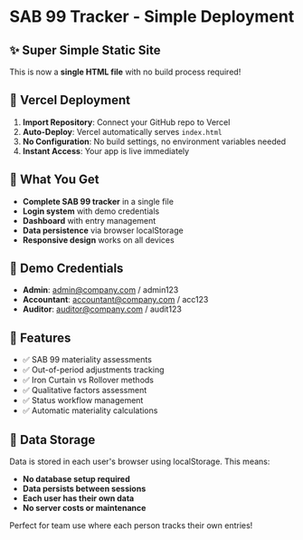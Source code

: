 # SAB 99 Tracker - Simple Deployment

## ✨ Super Simple Static Site

This is now a **single HTML file** with no build process required!

## 🚀 Vercel Deployment

1. **Import Repository**: Connect your GitHub repo to Vercel
2. **Auto-Deploy**: Vercel automatically serves `index.html`
3. **No Configuration**: No build settings, no environment variables needed
4. **Instant Access**: Your app is live immediately

## 📱 What You Get

- **Complete SAB 99 tracker** in a single file
- **Login system** with demo credentials
- **Dashboard** with entry management
- **Data persistence** via browser localStorage
- **Responsive design** works on all devices

## 🔐 Demo Credentials

- **Admin**: admin@company.com / admin123
- **Accountant**: accountant@company.com / acc123
- **Auditor**: auditor@company.com / audit123

## 🎯 Features

- ✅ SAB 99 materiality assessments
- ✅ Out-of-period adjustments tracking
- ✅ Iron Curtain vs Rollover methods
- ✅ Qualitative factors assessment
- ✅ Status workflow management
- ✅ Automatic materiality calculations

## 💾 Data Storage

Data is stored in each user's browser using localStorage. This means:
- **No database setup required**
- **Data persists between sessions**
- **Each user has their own data**
- **No server costs or maintenance**

Perfect for team use where each person tracks their own entries!